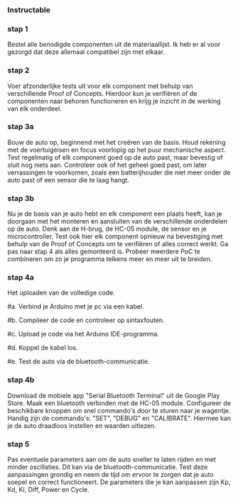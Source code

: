 ### Instructable

### stap 1

Bestel alle benodigde componenten uit de materiaallijst. Ik heb er al voor gezorgd dat deze allemaal compatibel zijn met elkaar.

### stap 2

Voer afzonderlijke tests uit voor elk component met behulp van verschillende Proof of Concepts. Hierdoor kun je verifiëren of de componenten naar behoren functioneren en krijg je inzicht in de werking van elk onderdeel.

### stap 3a

Bouw de auto op, beginnend met het creëren van de basis. Houd rekening met de voertuigeisen en focus voorlopig op het puur mechanische aspect. Test regelmatig of elk component goed op de auto past, maar bevestig of sluit nog niets aan. Controleer ook of het geheel goed past, om later verrassingen te voorkomen, zoals een batterijhouder die niet meer onder de auto past of een sensor die te laag hangt.
 
### stap 3b

Nu je de basis van je auto hebt en elk component een plaats heeft, kan je doorgaan met het monteren en aansluiten van de verschillende onderdelen op de auto. Denk aan de H-brug, de HC-05 module, de sensor en je microcontroller. Test ook hier elk component opnieuw na bevestiging met behulp van de Proof of Concepts om te verifiëren of alles correct werkt. Ga pas naar stap 4 als alles gemonteerd is. Probeer meerdere PoC te combineren om zo je programma telkens meer en meer uit te breiden.

### stap 4a

Het uploaden van de volledige code.

#a. Verbind je Arduino met je pc via een kabel.

#b. Compileer de code en controleer op sintaxfouten.

#c. Upload je code via het Arduino IDE-programma.

#d. Koppel de kabel los.

#e. Test de auto via de bluetooth-communicatie.

### stap 4b

Download de mobiele app "Serial Bluetooth Terminal" uit de Google Play Store. Maak een bluetooth verbinden met de HC-05 module. Configureer de beschikbare knoppen om snel commando's door te sturen naar je wagentje. Handig zijn de commando's: "SET", "DEBUG" en "CALIBRATE". Hiermee kan je de auto draadloos instellen en waarden uitlezen.

### stap 5 

Pas eventuele parameters aan om de auto sneller te laten rijden en met minder oscillaties. Dit kan via de bluetooth-communicatie. Test deze aanpassingen grondig en neem de tijd om ervoor te zorgen dat je auto soepel en correct functioneert. De parameters die je kan aanpassen zijn Kp, Kd, Ki, Diff, Power en Cycle.

